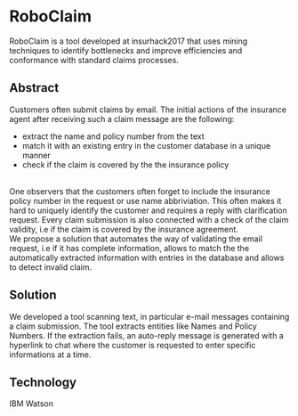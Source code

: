 # RoboClaim

RoboClaim is a tool developed at insurhack2017 that uses mining techniques to identify bottlenecks and improve efficiencies and conformance with standard claims processes.

## Abstract
Customers often submit claims by email. The initial actions of the insurance agent after receiving such a claim message are the following:
* extract the name and policy number from the text
* match it with an existing entry in the customer database in a unique manner
* check if the claim is covered by the the insurance policy
<br />
One observers that the customers often forget to include the insurance policy number in the request or use name abbriviation. This often makes it hard to uniquely identify the customer and requires a reply with clarification request.
Every claim submission is also connected with a check of the claim validity, i.e if the claim is covered by the insurance agreement.
<br />
We propose a solution that automates the way of validating the email request, i.e if it has complete information, allows to match the the automatically extracted information with entries in the database and allows to detect invalid claim.

<br />

## Solution
We developed a tool scanning text, in particular e-mail messages containing a claim submission. The tool extracts entities like Names and Policy Numbers. If the extraction fails, an auto-reply message is generated with a hyperlink to chat where the customer is requested to enter specific informations at a time. 

## Technology
IBM Watson


